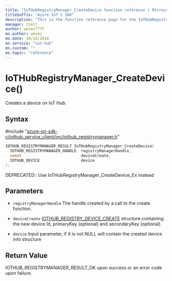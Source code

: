 ```yaml
---                             
title: "IoTHubRegistryManager_CreateDevice function reference | Microsoft Docs" 
titleSuffix: "Azure IoT C SDK"            
description: "This is the function reference page for the IoTHubRegistryManager_CreateDevice() function in the Azure IoT C SDK. This SDK is used with Azure IoT Hub and Azure IoT Hub Device Provisioning Service"            
manager: timlt                 
author: wesmc7777              
ms.author: wesmc               
ms.date: 10/24/2018                    
ms.service: "iot-hub"             
ms.custom: ""                
ms.topic: "reference"        
---                            
```


# IoTHubRegistryManager_CreateDevice()

Creates a device on IoT Hub.

## Syntax

\#include "[azure-iot-sdk-c/iothub_service_client/inc/iothub_registrymanager.h](../iothub-registrymanager-h.md)"  
```C
IOTHUB_REGISTRYMANAGER_RESULT IoTHubRegistryManager_CreateDevice(
  IOTHUB_REGISTRYMANAGER_HANDLE  registryManagerHandle,
  const                          deviceCreate,
  IOTHUB_DEVICE                  device
);
```

DEPRECATED:: Use IoTHubRegistryManager_CreateDevice_Ex instead 
## Parameters
* `registryManagerHandle` The handle created by a call to the create function. 

* `deviceCreate` [IOTHUB_REGISTRY_DEVICE_CREATE](../iothub-registrymanager-h.md#iothub_registry_device_create) structure containing the new device Id, primaryKey (optional) and secondaryKey (optional) 

* `device` Input parameter, if it is not NULL will contain the created device info structure

## Return Value
IOTHUB_REGISTRYMANAGER_RESULT_OK upon success or an error code upon failure.


